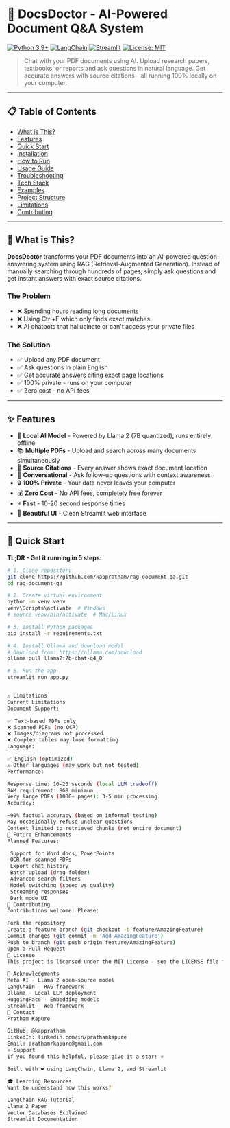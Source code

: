 # 🤖 DocsDoctor - AI-Powered Document Q&A System

[![Python 3.9+](https://img.shields.io/badge/python-3.9+-blue.svg)](https://www.python.org/downloads/)
[![LangChain](https://img.shields.io/badge/LangChain-0.1.0-green.svg)](https://langchain.com)
[![Streamlit](https://img.shields.io/badge/Streamlit-1.29.0-red.svg)](https://streamlit.io)
[![License: MIT](https://img.shields.io/badge/License-MIT-yellow.svg)](https://opensource.org/licenses/MIT)

> Chat with your PDF documents using AI. Upload research papers, textbooks, or reports and ask questions in natural language. Get accurate answers with source citations - all running 100% locally on your computer.

---

## 📋 Table of Contents
- [What is This?](#what-is-this)
- [Features](#features)
- [Quick Start](#quick-start)
- [Installation](#installation)
- [How to Run](#how-to-run)
- [Usage Guide](#usage-guide)
- [Troubleshooting](#troubleshooting)
- [Tech Stack](#tech-stack)
- [Examples](#examples)
- [Project Structure](#project-structure)
- [Limitations](#limitations)
- [Contributing](#contributing)

---

## 🎯 What is This?

**DocsDoctor** transforms your PDF documents into an AI-powered question-answering system using RAG (Retrieval-Augmented Generation). Instead of manually searching through hundreds of pages, simply ask questions and get instant answers with exact source citations.

### The Problem
- ❌ Spending hours reading long documents
- ❌ Using Ctrl+F which only finds exact matches
- ❌ AI chatbots that hallucinate or can't access your private files

### The Solution
- ✅ Upload any PDF document
- ✅ Ask questions in plain English
- ✅ Get accurate answers citing exact page locations
- ✅ 100% private - runs on your computer
- ✅ Zero cost - no API fees

---

## ✨ Features

- 🤖 **Local AI Model** - Powered by Llama 2 (7B quantized), runs entirely offline
- 📚 **Multiple PDFs** - Upload and search across many documents simultaneously
- 🎯 **Source Citations** - Every answer shows exact document location
- 💬 **Conversational** - Ask follow-up questions with context awareness
- 🔒 **100% Private** - Your data never leaves your computer
- 💰 **Zero Cost** - No API fees, completely free forever
- ⚡ **Fast** - 10-20 second response times
- 🎨 **Beautiful UI** - Clean Streamlit web interface

---

## 🚀 Quick Start

**TL;DR - Get it running in 5 steps:**

```bash
# 1. Clone repository
git clone https://github.com/kappratham/rag-document-qa.git
cd rag-document-qa

# 2. Create virtual environment
python -m venv venv
venv\Scripts\activate  # Windows
# source venv/bin/activate  # Mac/Linux

# 3. Install Python packages
pip install -r requirements.txt

# 4. Install Ollama and download model
# Download from: https://ollama.com/download
ollama pull llama2:7b-chat-q4_0

# 5. Run the app
streamlit run app.py


⚠️ Limitations
Current Limitations
Document Support:

✅ Text-based PDFs only
❌ Scanned PDFs (no OCR)
❌ Images/diagrams not processed
❌ Complex tables may lose formatting
Language:

✅ English (optimized)
⚠️ Other languages (may work but not tested)
Performance:

Response time: 10-20 seconds (local LLM tradeoff)
RAM requirement: 8GB minimum
Very large PDFs (1000+ pages): 3-5 min processing
Accuracy:

~90% factual accuracy (based on informal testing)
May occasionally refuse unclear questions
Context limited to retrieved chunks (not entire document)
🚀 Future Enhancements
Planned Features:

 Support for Word docs, PowerPoints
 OCR for scanned PDFs
 Export chat history
 Batch upload (drag folder)
 Advanced search filters
 Model switching (speed vs quality)
 Streaming responses
 Dark mode UI
🤝 Contributing
Contributions welcome! Please:

Fork the repository
Create a feature branch (git checkout -b feature/AmazingFeature)
Commit changes (git commit -m 'Add AmazingFeature')
Push to branch (git push origin feature/AmazingFeature)
Open a Pull Request
📄 License
This project is licensed under the MIT License - see the LICENSE file for details.

🙏 Acknowledgments
Meta AI - Llama 2 open-source model
LangChain - RAG framework
Ollama - Local LLM deployment
HuggingFace - Embedding models
Streamlit - Web framework
📧 Contact
Pratham Kapure

GitHub: @kappratham
LinkedIn: linkedin.com/in/prathamkapure
Email: prathamrkapure@gmail.com
⭐ Support
If you found this helpful, please give it a star! ⭐

Built with ❤️ using LangChain, Llama 2, and Streamlit

🎓 Learning Resources
Want to understand how this works?

LangChain RAG Tutorial
Llama 2 Paper
Vector Databases Explained
Streamlit Documentation